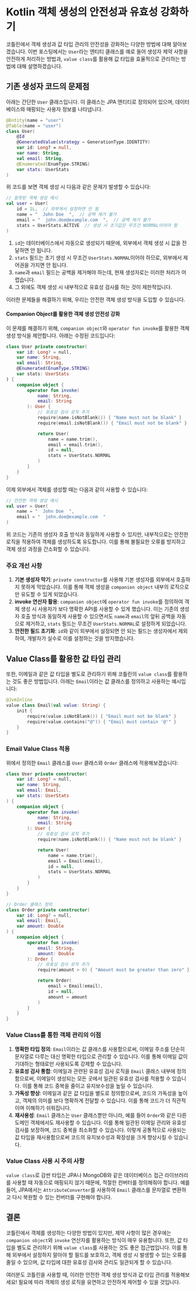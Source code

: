 # Kotlin 객체 생성의 안전성과 유효성 강화하기

코틀린에서 객체 생성과 값 타입 관리의 안전성을 강화하는 다양한 방법에 대해 알아보겠습니다. 이번 포스팅에서는 `User`라는 엔티티 클래스를 예로 들어 생성자 제약 사항을 안전하게 처리하는 방법과, `value class`를 활용해 값 타입을 효율적으로 관리하는 방법에 대해 설명하겠습니다.

## 기존 생성자 코드의 문제점

아래는 간단한 `User` 클래스입니다. 이 클래스는 JPA 엔티티로 정의되어 있으며, 데이터베이스와 매핑되는 사용자 정보를 나타냅니다.

```kotlin
@Entity(name = "user")
@Table(name = "user")
class User(
    @Id
    @GeneratedValue(strategy = GenerationType.IDENTITY)
    var id: Long? = null,
    var name: String,
    val email: String,
    @Enumerated(EnumType.STRING)
    var stats: UserStats
)
```

위 코드를 보면 객체 생성 시 다음과 같은 문제가 발생할 수 있습니다:

```kotlin
// 잘못된 객체 생성 예시
val user = User(
    id = 1L,  // 외부에서 설정하면 안 됨
    name = "  John Doe  ",  // 공백 제거 불가
    email = "  john.doe@example.com  ",  // 공백 제거 불가
    stats = UserStats.ACTIVE  // 생성 시 초기값은 무조건 NORMAL이어야 함
)
```

1. `id`는 데이터베이스에서 자동으로 생성되기 때문에, 외부에서 객체 생성 시 값을 전달하면 안 됩니다.
2. `stats` 필드는 초기 생성 시 무조건 `UserStats.NORMAL`이어야 하므로, 외부에서 제어권을 가지면 안 됩니다.
3. `name`과 `email` 필드는 공백을 제거해야 하는데, 현재 생성자로는 이러한 처리가 어렵습니다.
4. 그 외에도 객체 생성 시 내부적으로 유효성 검사를 하는 것이 제한적입니다.

이러한 문제들을 해결하기 위해, 우리는 안전한 객체 생성 방식을 도입할 수 있습니다.

#### Companion Object를 활용한 객체 생성 안전성 강화

이 문제를 해결하기 위해, `companion object`와 `operator fun invoke`를 활용한 객체 생성 방식을 제안합니다. 아래는 수정된 코드입니다:

```kotlin
class User private constructor(
    var id: Long? = null,
    var name: String,
    val email: String,
    @Enumerated(EnumType.STRING)
    var stats: UserStats
) {
    companion object {
        operator fun invoke(
            name: String,
            email: String
        ): User {
            // 유효성 검사 로직 추가
            require(name.isNotBlank()) { "Name must not be blank" }
            require(email.isNotBlank()) { "Email must not be blank" }

            return User(
                name = name.trim(),
                email = email.trim(),
                id = null,
                stats = UserStats.NORMAL
            )
        }
    }
}
```

이제 외부에서 객체를 생성할 때는 다음과 같이 사용할 수 있습니다:

```kotlin
// 안전한 객체 생성 예시
val user = User(
    name = "  John Doe  ",
    email = "  john.doe@example.com  "
)
```

위 코드는 기존의 생성자 호출 방식과 동일하게 사용할 수 있지만, 내부적으로는 안전한 로직을 적용하여 객체를 생성하도록 유도합니다. 이를 통해 불필요한 오류를 방지하고 객체 생성 과정을 간소화할 수 있습니다.

### 주요 개선 사항

1. **기본 생성자 막기**: `private constructor`를 사용해 기본 생성자를 외부에서 호출하지 못하게 막았습니다. 이를 통해 객체 생성을 `companion object` 내부의 로직으로만 유도할 수 있게 되었습니다.
2. **invoke 연산자 활용**: `companion object`에 `operator fun invoke`를 정의하여 객체 생성 시 사용자가 보다 명확한 API를 사용할 수 있게 했습니다. 이는 기존의 생성자 호출 방식과 동일하게 사용할 수 있으면서도 `name`과 `email`의 앞뒤 공백을 자동으로 제거하고, `stats` 필드는 무조건 `UserStats.NORMAL`로 설정하게 되었습니다.
3. **안전한 필드 초기화**: `id`와 같이 외부에서 설정되면 안 되는 필드는 생성자에서 제외하여, 개발자가 실수로 이를 설정하는 것을 방지했습니다.

## Value Class를 활용한 값 타입 관리

또한, 이메일과 같은 값 타입을 별도로 관리하기 위해 코틀린의 `value class`를 활용하는 것도 좋은 방법입니다. 아래는 `Email`이라는 값 클래스를 정의하고 사용하는 예시입니다:

```kotlin
@JvmInline
value class Email(val value: String) {
    init {
        require(value.isNotBlank()) { "Email must not be blank" }
        require(value.contains("@")) { "Email must contain '@'" }
    }
}
```

### Email Value Class 적용

위에서 정의한 `Email` 클래스를 `User` 클래스와 `Order` 클래스에 적용해보겠습니다:

```kotlin
class User private constructor(
    var id: Long? = null,
    var name: String,
    val email: Email,
    var stats: UserStats
) {
    companion object {
        operator fun invoke(
            name: String,
            email: String
        ): User {
            // 유효성 검사 로직 추가
            require(name.isNotBlank()) { "Name must not be blank" }

            return User(
                name = name.trim(),
                email = Email(email),
                id = null,
                stats = UserStats.NORMAL
            )
        }
    }
}

// Order 클래스 정의
class Order private constructor(
    var id: Long? = null,
    val email: Email,
    var amount: Double
) {
    companion object {
        operator fun invoke(
            email: String,
            amount: Double
        ): Order {
            // 유효성 검사 로직 추가
            require(amount > 0) { "Amount must be greater than zero" }

            return Order(
                email = Email(email),
                id = null,
                amount = amount
            )
        }
    }
}
```

### Value Class를 통한 객체 관리의 이점

1. **명확한 타입 정의**: `Email`이라는 값 클래스를 사용함으로써, 이메일 주소를 단순히 문자열로 다루는 대신 명확한 타입으로 관리할 수 있습니다. 이를 통해 이메일 값이 기대하는 형태로만 사용되도록 강제할 수 있습니다.
2. **유효성 검사 통합**: 이메일과 관련된 유효성 검사 로직을 `Email` 클래스 내부에 정의함으로써, 이메일이 생성되는 모든 곳에서 일관된 유효성 검사를 적용할 수 있습니다. 이를 통해 코드 중복을 줄이고 유지보수성을 높일 수 있습니다.
3. **가독성 향상**: 이메일과 같은 값 타입을 별도로 정의함으로써, 코드의 가독성을 높이고, 객체의 의미를 보다 명확하게 전달할 수 있습니다. 이를 통해 코드가 더 직관적이며 이해하기 쉬워집니다.
4. **재사용성**: `Email` 클래스는 `User` 클래스뿐만 아니라, 예를 들어 `Order`와 같은 다른 도메인 객체에서도 재사용할 수 있습니다. 이를 통해 일관된 이메일 관리와 유효성 검사를 보장하며, 코드 중복을 최소화할 수 있습니다. 이렇게 공통적으로 사용되는 값 타입을 재사용함으로써 코드의 유지보수성과 확장성을 크게 향상시킬 수 있습니다.

### Value Class 사용 시 주의 사항

`value class`로 감싼 타입은 JPA나 MongoDB와 같은 데이터베이스 접근 라이브러리를 사용할 때 자동으로 매핑되지 않기 때문에, 적절한 컨버터를 정의해줘야 합니다. 예를 들어, JPA에서는 `AttributeConverter`를 사용하여 `Email` 클래스를 문자열로 변환하고 다시 복원할 수 있는 컨버터를 구현해야 합니다.

## 결론

코틀린에서 객체를 생성하는 다양한 방법이 있지만, 제약 사항이 많은 경우에는 `companion object`와 `invoke` 연산자를 활용하는 방식이 매우 유용합니다. 또한, 값 타입을 별도로 관리하기 위해 `value class`를 사용하는 것도 좋은 접근법입니다. 이를 통해 외부에서 설정하지 말아야 할 필드를 보호하고, 객체 생성 시 발생할 수 있는 오류를 줄일 수 있으며, 값 타입에 대한 유효성 검사와 관리도 일관되게 할 수 있습니다.

여러분도 코틀린을 사용할 때, 이러한 안전한 객체 생성 방식과 값 타입 관리를 적용해보세요! 필요에 따라 객체의 생성 로직을 유연하고 안전하게 제어할 수 있을 것입니다.

